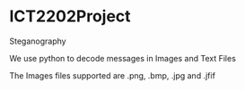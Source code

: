 # ICT2202Project

Steganography

We use python to decode messages in Images and Text Files

The Images files supported are .png, .bmp, .jpg and .jfif


